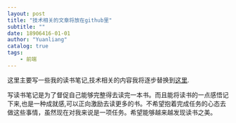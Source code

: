 ```yaml
---
layout: post
title: "技术相关的文章将放在github里"
subtitle: ""
date: 18906416-01-01
author: "Yuanliang"
catalog: true
tags:
    - 前端
---
```


这里主要写一些我的读书笔记,技术相关的内容我将逐步替换到[这里](https://github.com/woowyl/Front-end-learning-Map/blob/master/README.md).


写读书笔记是为了督促自己能够完整得去读完一本书。而且能将读书的一点感悟记下来,也是一种成就感,可以正向激励去读更多的书。不希望抱着完成任务的心态去做这些事情，虽然现在对我来说是一项任务。希望能够越来越发现读书之美。

